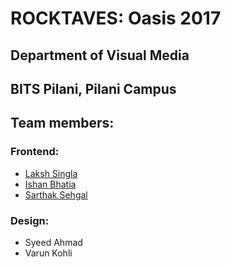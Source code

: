 # ROCKTAVES: Oasis 2017
## Department of Visual Media
## BITS Pilani, Pilani Campus

## Team members:
### Frontend:
- [Laksh Singla](https://github.com/lakshsingla)
- [Ishan Bhatia](https://github.com/ishanbhatia)
- [Sarthak Sehgal](https://github.com/sarthak-sehgal)


### Design:
- Syeed Ahmad
- Varun Kohli
